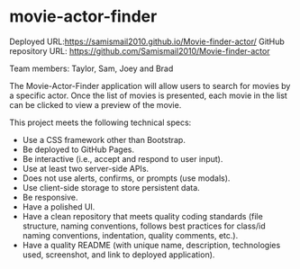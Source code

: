 # movie-actor-finder

Deployed URL:https://samismail2010.github.io/Movie-finder-actor/
GitHub repository URL: https://github.com/Samismail2010/Movie-finder-actor

Team members:  Taylor, Sam, Joey and Brad

The Movie-Actor-Finder application will allow users to search for movies by a specific actor.  Once the list of movies is presented, each movie in the list can be clicked to view a preview of the movie.

This project meets the following technical specs:


* Use a CSS framework other than Bootstrap.
* Be deployed to GitHub Pages.
* Be interactive (i.e., accept and respond to user input).
* Use at least two server-side APIs.
* Does not use alerts, confirms, or prompts (use modals).
* Use client-side storage to store persistent data.
* Be responsive.
* Have a polished UI.
* Have a clean repository that meets quality coding standards (file structure, naming conventions, follows best practices for class/id naming conventions, indentation, quality comments, etc.).
* Have a quality README (with unique name, description, technologies used, screenshot, and link to deployed application).

